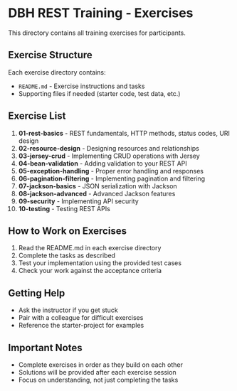 # DBH REST Training - Exercises

This directory contains all training exercises for participants.

## Exercise Structure

Each exercise directory contains:
- `README.md` - Exercise instructions and tasks
- Supporting files if needed (starter code, test data, etc.)

## Exercise List

1. **01-rest-basics** - REST fundamentals, HTTP methods, status codes, URI design
2. **02-resource-design** - Designing resources and relationships
3. **03-jersey-crud** - Implementing CRUD operations with Jersey
4. **04-bean-validation** - Adding validation to your REST API
5. **05-exception-handling** - Proper error handling and responses
6. **06-pagination-filtering** - Implementing pagination and filtering
7. **07-jackson-basics** - JSON serialization with Jackson
8. **08-jackson-advanced** - Advanced Jackson features
9. **09-security** - Implementing API security
10. **10-testing** - Testing REST APIs

## How to Work on Exercises

1. Read the README.md in each exercise directory
2. Complete the tasks as described
3. Test your implementation using the provided test cases
4. Check your work against the acceptance criteria

## Getting Help

- Ask the instructor if you get stuck
- Pair with a colleague for difficult exercises
- Reference the starter-project for examples

## Important Notes

- Complete exercises in order as they build on each other
- Solutions will be provided after each exercise session
- Focus on understanding, not just completing the tasks